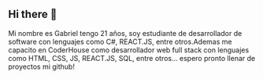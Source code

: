 ## Hi there 👋
Mi nombre es Gabriel tengo 21 años, soy estudiante de desarrollador de software con lenguajes como C#, REACT.JS, entre otros.Ademas me capacito en CoderHouse como desarrollador web full stack con lenguajes como HTML, CSS, JS, REACT.JS, SQL, entre otros... espero pronto llenar de proyectos mi github!
<!--
**GABRIEL-MATURANO/GABRIEL-MATURANO** is a ✨ _special_ ✨ repository because its `README.md` (this file) appears on your GitHub profile.

Here are some ideas to get you started:

- 🔭 I’m currently working on ...
- 🌱 I’m currently learning ...
- 👯 I’m looking to collaborate on ...
- 🤔 I’m looking for help with ...
- 💬 Ask me about ...
- 📫 How to reach me: ...
- 😄 Pronouns: ...
- ⚡ Fun fact: ...
-->
